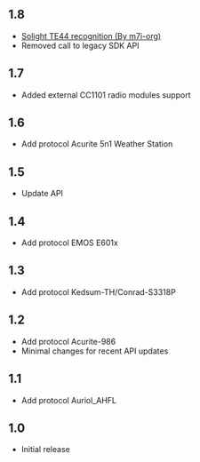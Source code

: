 ## 1.8
 - [Solight TE44 recognition (By m7i-org)](https://github.com/Next-Flip/Momentum-Firmware/pull/183)
 - Removed call to legacy SDK API
## 1.7
 - Added external CC1101 radio modules support
## 1.6
 - Add protocol Acurite 5n1 Weather Station
## 1.5
 - Update API
## 1.4
 - Add protocol EMOS E601x
## 1.3
 - Add protocol Kedsum-TH/Conrad-S3318P
## 1.2
 - Add protocol Acurite-986
 - Minimal changes for recent API updates
## 1.1
 - Add protocol Auriol_AHFL
## 1.0
 - Initial release
